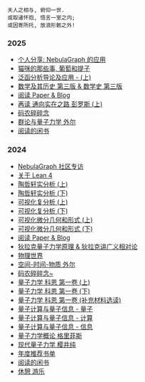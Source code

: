 
```
夫人之相与, 俯仰一世.
或取诸怀抱, 悟言一室之内;
或因寄所托, 放浪形骸之外!
```

### 2025

- [个人分享: NebulaGraph 的应用](https://mp.weixin.qq.com/s/nP2mc8ZkouSzHPy0OTRm9g)
- [猫咪的那些事, 葡萄和提子](2025/cat.md)
- [泛函分析导论及应用 - (上)](2025/math-functional-analysis-1.md)
- [数学及其历史 第三版 & 数学史 第三版](2025/math-history.md)
- [阅读 Paper & Blog](2025/paper-blog.md)
- [再读 通向实在之路 彭罗斯 (上)](2025/physics-road-to-reality-1.md)
- [码农碎碎念](2025/programming.md)
- [群论与量子力学 外尔](2025/quantum-group.md)
- [阅读的闲书](2025/reading.md)

### 2024

- [NebulaGraph 社区专访](https://mp.weixin.qq.com/s/cKcmK3Cpvq870sTSyCVOiw)
- [关于 Lean 4](2024/lean.md)
- [陶哲轩实分析 (上)](2024/math-analysis-1.md)
- [陶哲轩实分析 (下)](2024/math-analysis-2.md)
- [可视化复分析 (上)](2024/math-complex-analysis-1.md)
- [可视化复分析 (下)](2024/math-complex-analysis-2.md)
- [可视化微分几何和形式 (上)](2024/math-differential-geometry-1.md)
- [可视化微分几何和形式 (下)](2024/math-differential-geometry-2.md)
- [阅读 Paper & Blog](2024/paper-blog.md)
- [狄拉克量子力学原理 & 狄拉克讲广义相对论](2024/physics-dirac.md)
- [物理世界](2024/physics-introduction.md)
- [空间-时间-物质 外尔](2024/physics-space-time-matter.md)
- [码农碎碎念~](2024/programming.md)
- [量子力学 科恩 第一卷 (上)](2024/quantum-1-1.md)
- [量子力学 科恩 第一卷 (下)](2024/quantum-1-2.md)
- [量子力学 科恩 第一卷 (补充材料选读)](2024/quantum-1-3.md)
- [量子计算与量子信息 - 量子](2024/quantum-computation-1.md)
- [量子计算与量子信息 - 计算](2024/quantum-computation-2.md)
- [量子计算与量子信息 - 信息](2024/quantum-computation-3.md)
- [量子力学概论 格里菲斯](2024/quantum-introduction.md)
- [现代量子力学 樱井纯](2024/quantum-modern.md)
- [年度推荐书单](2024/reading-recommended.md)
- [阅读的闲书](2024/reading.md)
- [休憩 游乐](2024/rest.md)
